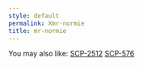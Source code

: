 ```yaml
---
style: default
permalink: Xmr-normie
title: mr-normie
---
```

You may also like:
[SCP-2512](http://scp-wiki.net/scp-2512)
[SCP-576](http://scp-wiki.net/scp-576)